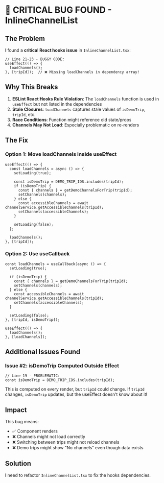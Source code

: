 # 🚨 CRITICAL BUG FOUND - InlineChannelList

## The Problem

I found a **critical React hooks issue** in `InlineChannelList.tsx`:

```tsx
// Line 21-23 - BUGGY CODE:
useEffect(() => {
  loadChannels();
}, [tripId]);  // ❌ Missing loadChannels in dependency array!
```

## Why This Breaks

1. **ESLint React Hooks Rule Violation**: The `loadChannels` function is used in `useEffect` but not listed in the dependencies
2. **Stale Closures**: `loadChannels` captures stale values of `isDemoTrip`, `tripId`, etc.
3. **Race Conditions**: Function might reference old state/props
4. **Channels May Not Load**: Especially problematic on re-renders

## The Fix

### Option 1: Move loadChannels inside useEffect
```tsx
useEffect(() => {
  const loadChannels = async () => {
    setLoading(true);
    
    const isDemoTrip = DEMO_TRIP_IDS.includes(tripId);
    if (isDemoTrip) {
      const { channels } = getDemoChannelsForTrip(tripId);
      setChannels(channels);
    } else {
      const accessibleChannels = await channelService.getAccessibleChannels(tripId);
      setChannels(accessibleChannels);
    }
    
    setLoading(false);
  };
  
  loadChannels();
}, [tripId]);
```

### Option 2: Use useCallback
```tsx
const loadChannels = useCallback(async () => {
  setLoading(true);
  
  if (isDemoTrip) {
    const { channels } = getDemoChannelsForTrip(tripId);
    setChannels(channels);
  } else {
    const accessibleChannels = await channelService.getAccessibleChannels(tripId);
    setChannels(accessibleChannels);
  }
  
  setLoading(false);
}, [tripId, isDemoTrip]);

useEffect(() => {
  loadChannels();
}, [loadChannels]);
```

## Additional Issues Found

### Issue #2: isDemoTrip Computed Outside Effect
```tsx
// Line 19 - PROBLEMATIC:
const isDemoTrip = DEMO_TRIP_IDS.includes(tripId);
```

This is computed on every render, but `tripId` could change. If `tripId` changes, `isDemoTrip` updates, but the useEffect doesn't know about it!

## Impact

This bug means:
- ✅ Component renders
- ❌ Channels might not load correctly
- ❌ Switching between trips might not reload channels
- ❌ Demo trips might show "No channels" even though data exists

## Solution

I need to refactor `InlineChannelList.tsx` to fix the hooks dependencies.

